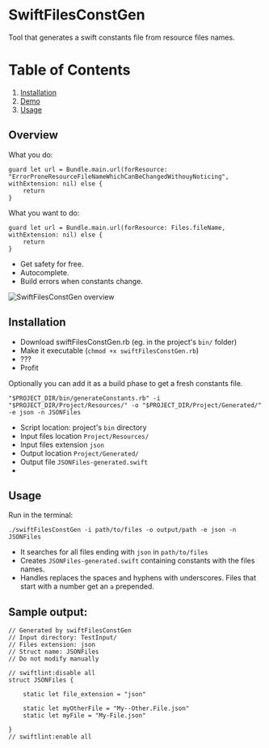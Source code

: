 # SwiftFilesConstGen
Tool that generates a swift constants file from resource files names.

# Table of Contents
1. [Installation](#Installation)
2. [Demo](#Demo)
3. [Usage](#Usage)

## Overview

What you do:
```
guard let url = Bundle.main.url(forResource: "ErrorProneResourceFileNameWhichCanBeChangedWithouyNoticing", withExtension: nil) else {
	return
}
````

What you want to do:
```
guard let url = Bundle.main.url(forResource: Files.fileName, withExtension: nil) else {
	return
}
````
- Get safety for free.
- Autocomplete.
- Build errors when constants change.

![SwiftFilesConstGen overview](https://github.com/andreinagy/SwiftFilesConstGen/blob/master/overview.png)

## Installation
- Download swiftFilesConstGen.rb (eg. in the project's `bin/` folder)
- Make it executable (`chmod +x swiftFilesConstGen.rb`)
- ???
- Profit

Optionally you can add it as a build phase to get a fresh constants file.
```
"$PROJECT_DIR/bin/generateConstants.rb" -i "$PROJECT_DIR/Project/Resources/" -o "$PROJECT_DIR/Project/Generated/" -e json -n JSONFiles
```
- Script location: project's `bin` directory
- Input files location `Project/Resources/`
- Input files extension `json`
- Output location `Project/Generated/`
- Output file `JSONFiles-generated.swift`
- 

## Usage
Run in the terminal:
```
./swiftFilesConstGen -i path/to/files -o output/path -e json -n JSONFiles
```
- It searches for all files ending with `json` in `path/to/files`
- Creates `JSONFiles-generated.swift` containing constants with the files names.
- Handles replaces the spaces and hyphens with underscores. Files that start with a number get an `a` prepended.

## Sample output:
```
// Generated by swiftFilesConstGen
// Input directory: TestInput/
// Files extension: json
// Struct name: JSONFiles
// Do not modify manually

// swiftlint:disable all
struct JSONFiles {

    static let file_extension = "json"
    
    static let myOtherFile = "My--Other.File.json"
    static let myFile = "My-File.json"

}
// swiftlint:enable all
```
